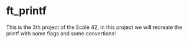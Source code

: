 # ft_printf
This is the 3th project of the Ecóle 42, in this project we will recreate the printf with some flags and some convertions!
